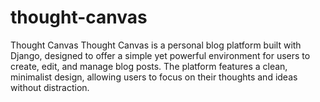 # thought-canvas
Thought Canvas Thought Canvas is a personal blog platform built with Django, designed to offer a simple yet powerful environment for users to create, edit, and manage blog posts. The platform features a clean, minimalist design, allowing users to focus on their thoughts and ideas without distraction.
